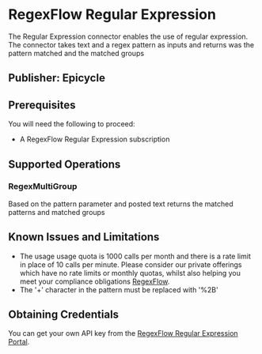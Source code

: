 # RegexFlow Regular Expression
The Regular Expression connector enables the use of regular expression.  The connector takes text and a regex pattern as inputs and returns was the pattern matched and the matched groups

## Publisher: Epicycle

## Prerequisites
You will need the following to proceed:
* A RegexFlow Regular Expression subscription

## Supported Operations

### RegexMultiGroup
Based on the pattern parameter and posted text returns the matched patterns and matched groups

## Known Issues and Limitations
* The usage usage quota is 1000 calls per month and there is a rate limit in place of 10 calls per minute. Please consider our private offerings which have no rate limits or monthly quotas, whilst also helping you meet your compliance obligations [RegexFlow](https://regexflow.com/).
* The '+' character in the pattern must be replaced with '%2B'

## Obtaining Credentials
You can get your own API key from the [RegexFlow Regular Expression Portal](https://portal.publicapi.regexflow.com/).